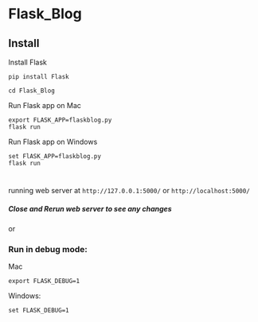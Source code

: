 # Flask_Blog


## Install

Install Flask
``` 
pip install Flask

cd Flask_Blog
``` 

Run Flask app on Mac
``` 
export FLASK_APP=flaskblog.py
flask run
``` 
Run Flask app on Windows
``` 
set FlASK_APP=flaskblog.py
flask run
``` 
#
# 
# 

running web server at `http://127.0.0.1:5000/` or `http://localhost:5000/`


##### Close and Rerun web server to see any changes

or

### Run in debug mode:

Mac
``` 
export FLASK_DEBUG=1
```
Windows:
``` 
set FLASK_DEBUG=1
```



